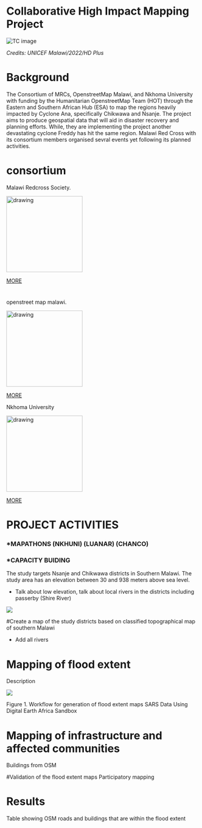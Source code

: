 # Collaborative High Impact Mapping Project

![TC image](https://github.com/Kalondepatrick/largescaleflooding/blob/main/graphics/DJI_0169_UNICEF.jpeg)


*Credits: UNICEF Malawi/2022/HD Plus*
# Background
The Consortium of MRCs, OpenstreetMap Malawi, and Nkhoma University with funding by the Humanitarian OpenstreetMap Team (HOT) through the Eastern and Southern African Hub (ESA) to map the regions heavily impacted by Cyclone Ana, specifically Chikwawa and Nsanje. The project aims to produce geospatial data that will aid in disaster recovery and planning efforts. While, they are implementing the project another devastating cyclone Freddy has hit the same region. Malawi Red Cross with its consortium members organised sevral  events yet following its planned activities.



  <h1>consortium</h1>
  <p>Malawi Redcross Society.</p>

<img src="https://github.com/osm-malawi/floodmapping/blob/main/graphics/R.png" alt="drawing" width="200"/>
  
[MORE](https://twitter.com/MalawiRedCross)

<h1> </h1> 

  <p>openstreet map malawi.</p>
  
<img src="https://github.com/osm-malawi/floodmapping/blob/main/graphics/OSM.PNG" alt="drawing" width="200"/>


[MORE](https://twitter.com/OSMMalawi)

<p>Nkhoma University</p>
<img src="https://github.com/osm-malawi/floodmapping/blob/main/graphics/nkhuni.jpg" alt="drawing" width="200"/>

[MORE](https://https://www.nkhoma.ac.mw/index.php)
  
  

# PROJECT ACTIVITIES

### *MAPATHONS (NKHUNI) (LUANAR) (CHANCO)

### *CAPACITY BUIDING 
The study targets Nsanje and Chikwawa districts in Southern Malawi. The study area has an elevation between 30 and 938 meters above sea level.  

- Talk about low elevation, talk about local rivers in the districts including passerby (Shire River)

![](graphics/AOI.png)

#Create a map of the study districts based on classified topographical map of southern Malawi
- Add all rivers

# Mapping of flood extent
Description

![](graphics/workflow.png)

Figure 1. Workflow for generation of flood extent maps
SARS Data
Using Digital Earth Africa Sandbox

# Mapping of infrastructure and affected communities
Buildings from OSM

#Validation of the flood extent maps
Participatory mapping

# Results

Table showing OSM roads and buildings that are within the flood extent
